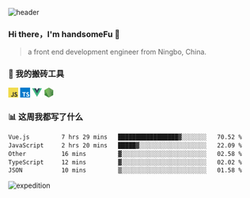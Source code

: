 ![header](https://raw.githubusercontent.com/fzq1998/fzq1998/master/header.png)

### Hi there，I'm handsomeFu 👋

> a front end development engineer from Ningbo, China.

### 🔧 我的搬砖工具
<code><img height="20" src="https://raw.githubusercontent.com/github/explore/80688e429a7d4ef2fca1e82350fe8e3517d3494d/topics/javascript/javascript.png" alt="javascript"></code>
<code><img height="20" src="https://raw.githubusercontent.com/github/explore/80688e429a7d4ef2fca1e82350fe8e3517d3494d/topics/typescript/typescript.png" alt="typescript"></code>
<code><img height="20" src="https://raw.githubusercontent.com/github/explore/80688e429a7d4ef2fca1e82350fe8e3517d3494d/topics/vue/vue.png" alt="vue"></code>
<code><img height="20" src="https://raw.githubusercontent.com/github/explore/80688e429a7d4ef2fca1e82350fe8e3517d3494d/topics/nodejs/nodejs.png" alt="nodejs"></code>



### 📊 这周我都写了什么
<!--START_SECTION:waka-->

```txt
Vue.js         7 hrs 29 mins   █████████████████▓░░░░░░░   70.52 %
JavaScript     2 hrs 20 mins   █████▓░░░░░░░░░░░░░░░░░░░   22.09 %
Other          16 mins         ▓░░░░░░░░░░░░░░░░░░░░░░░░   02.58 %
TypeScript     12 mins         ▓░░░░░░░░░░░░░░░░░░░░░░░░   02.02 %
JSON           10 mins         ▒░░░░░░░░░░░░░░░░░░░░░░░░   01.58 %
```

<!--END_SECTION:waka-->


![expedition](https://raw.githubusercontent.com/fzq1998/fzq1998/master/expedition.gif)

